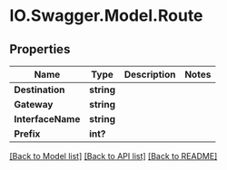 # IO.Swagger.Model.Route
## Properties

Name | Type | Description | Notes
------------ | ------------- | ------------- | -------------
**Destination** | **string** |  | 
**Gateway** | **string** |  | 
**InterfaceName** | **string** |  | 
**Prefix** | **int?** |  | 

[[Back to Model list]](../README.md#documentation-for-models) [[Back to API list]](../README.md#documentation-for-api-endpoints) [[Back to README]](../README.md)


